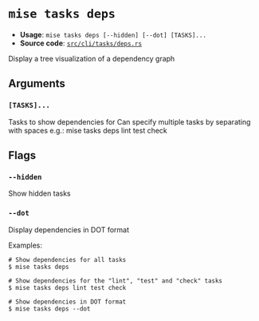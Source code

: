 # `mise tasks deps`

- **Usage**: `mise tasks deps [--hidden] [--dot] [TASKS]...`
- **Source code**: [`src/cli/tasks/deps.rs`](https://github.com/jdx/mise/blob/main/src/cli/tasks/deps.rs)

Display a tree visualization of a dependency graph

## Arguments

### `[TASKS]...`

Tasks to show dependencies for
Can specify multiple tasks by separating with spaces
e.g.: mise tasks deps lint test check

## Flags

### `--hidden`

Show hidden tasks

### `--dot`

Display dependencies in DOT format

Examples:

    # Show dependencies for all tasks
    $ mise tasks deps

    # Show dependencies for the "lint", "test" and "check" tasks
    $ mise tasks deps lint test check

    # Show dependencies in DOT format
    $ mise tasks deps --dot
